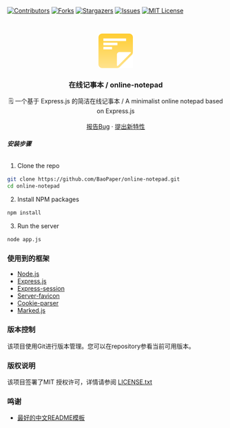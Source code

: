 <!-- PROJECT SHIELDS -->

[![Contributors][contributors-shield]][contributors-url]
[![Forks][forks-shield]][forks-url]
[![Stargazers][stars-shield]][stars-url]
[![Issues][issues-shield]][issues-url]
[![MIT License][license-shield]][license-url]

<!-- PROJECT LOGO -->
<br />

<p align="center">
  <a href="https://github.com/BaoPaper/online-notepad/">
    <img src="public/image/logo.png" alt="Logo" width="80" height="80">
  </a>

  <h3 align="center">在线记事本 / online-notepad</h3>
  <p align="center">
    🗒 一个基于 Express.js 的简洁在线记事本 / A minimalist online notepad based on Express.js
    <br />
    <br />
    <a href="https://github.com/BaoPaper/online-notepad/issues">报告Bug</a>
    ·
    <a href="https://github.com/BaoPaper/online-notepad/issues">提出新特性</a>
  </p>

</p>

###### **安装步骤**

1. Clone the repo

```sh
git clone https://github.com/BaoPaper/online-notepad.git
cd online-notepad
```

2. Install NPM packages
```sh
npm install
```

3. Run the server
```sh
node app.js
```

### 使用到的框架

- [Node.js](https://github.com/nodejs/node)
- [Express.js](https://expressjs.com)
- [Express-session](https://github.com/expressjs/session)
- [Server-favicon](https://github.com/expressjs/serve-favicon)
- [Cookie-parser](https://github.com/expressjs/cookie-parser)
- [Marked.js](https://github.com/markedjs/marked)

### 版本控制

该项目使用Git进行版本管理。您可以在repository参看当前可用版本。

### 版权说明

该项目签署了MIT 授权许可，详情请参阅 [LICENSE.txt](https://github.com/BaoPaper/online-notepad/blob/master/LICENSE.txt)

### 鸣谢

- [最好的中文README模板](https://github.com/shaojintian/Best_README_template)

<!-- links -->
[your-project-path]:BaoPaper/online-notepad
[contributors-shield]: https://img.shields.io/github/contributors/BaoPaper/online-notepad.svg?style=flat-square
[contributors-url]: https://github.com/BaoPaper/online-notepad/graphs/contributors
[forks-shield]: https://img.shields.io/github/forks/BaoPaper/online-notepad.svg?style=flat-square
[forks-url]: https://github.com/BaoPaper/online-notepad/network/members
[stars-shield]: https://img.shields.io/github/stars/BaoPaper/online-notepad.svg?style=flat-square
[stars-url]: https://github.com/BaoPaper/online-notepad/stargazers
[issues-shield]: https://img.shields.io/github/issues/BaoPaper/online-notepad.svg?style=flat-square
[issues-url]: https://img.shields.io/github/issues/BaoPaper/online-notepad.svg
[license-shield]: https://img.shields.io/github/license/BaoPaper/online-notepad.svg?style=flat-square
[license-url]: https://github.com/BaoPaper/online-notepad/blob/master/LICENSE.txt
[linkedin-shield]: https://img.shields.io/badge/-LinkedIn-black.svg?style=flat-square&logo=linkedin&colorB=555
[linkedin-url]: https://linkedin.com/in/shaojintian




